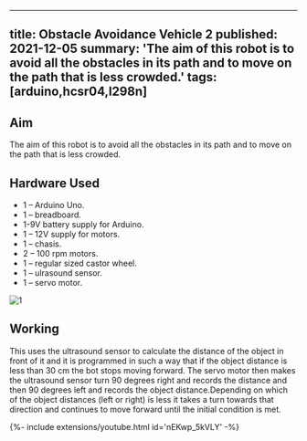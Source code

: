 <!-- ---
title: Obstacle Avoidance Vehicle 2
tags: [arduino,hcsr04,l298n]
layout: article
mode: normal
type: article
sharing: true
author: Somjit Banerjee
show_author_profile: true
show_title: true
full_width: false
header: true
cover: /assets/images/blog/thumbnails/Obstacle Avoidance Vehicle 2.png
--- -->

---
title: Obstacle Avoidance Vehicle 2
published: 2021-12-05
summary: 'The aim of this robot is to avoid all the obstacles in its path and to move on the path that is less crowded.'
tags: [arduino,hcsr04,l298n]
---

## Aim
The aim of this robot is to avoid all the obstacles in its path and to move on the path that is less crowded.
<!--more-->

## Hardware Used
- 1 – Arduino Uno.
- 1 – breadboard.
- 1-9V battery supply for Arduino.
- 1 – 12V supply for motors.
- 1 – chasis.
- 2 – 100 rpm motors.
- 1 – regular sized castor wheel.
- 1 – ulrasound sensor.
- 1 – servo motor.

<Image
  src='/static/images/blog/thumbnails/Obstacle Avoidance Vehicle 2.png'
  alt='1'
  width='auto'
  height='auto'
/>
## Working
This uses the ultrasound sensor to calculate the distance of the object in front of it and it is programmed in such a way that if the object distance is less than 30 cm the bot stops moving forward. The servo motor then makes the ultrasound sensor turn 90 degrees right and records the distance and then 90 degrees left and records the object distance.Depending on which of the object distances (left or right) is less it takes a turn towards that direction and continues to move forward until the initial condition is met.


<div>{%- include extensions/youtube.html id='nEKwp_5kVLY' -%}</div>

